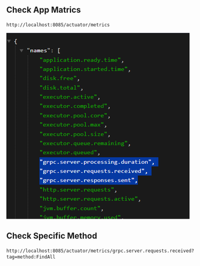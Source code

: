 ## Check App Matrics
```url
http://localhost:8085/actuator/metrics
```
![img.png](img.png)

## Check Specific Method
```url
http://localhost:8085/actuator/metrics/grpc.server.requests.received?tag=method:FindAll
```